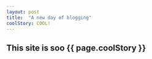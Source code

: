 ```yaml
---
layout: post
title:  "A new day of blogging"
coolStory: COOL!
---
```


<h2>This site is soo {{ page.coolStory }}</h2>
